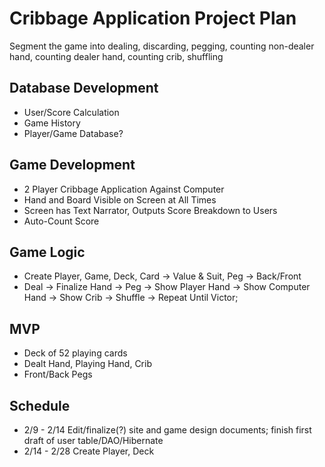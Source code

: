 # Cribbage Application Project Plan
Segment the game into dealing, discarding, pegging, counting non-dealer hand, counting dealer hand, counting crib, 
shuffling

## Database Development
- User/Score Calculation
- Game History 
- Player/Game Database?
  
## Game Development
- 2 Player Cribbage Application Against Computer
- Hand and Board Visible on Screen at All Times
- Screen has Text Narrator, Outputs Score Breakdown to Users
- Auto-Count Score

## Game Logic
- Create Player, Game, Deck, Card -> Value & Suit, Peg -> Back/Front
- Deal -> Finalize Hand -> Peg -> Show Player Hand -> Show Computer Hand -> Show Crib -> Shuffle -> Repeat Until Victor;

## MVP
- Deck of 52 playing cards
- Dealt Hand, Playing Hand, Crib
- Front/Back Pegs


## Schedule
- 2/9 - 2/14 Edit/finalize(?) site and game design documents; finish first draft of user table/DAO/Hibernate
- 2/14 - 2/28 Create Player, Deck